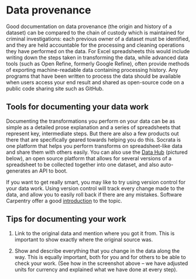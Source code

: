 # Data provenance

Good documentation on data provenance (the origin and history of a dataset) can be compared to the chain of custody which is maintained for criminal investigations: each previous owner of a dataset must be identified, and they are held accountable for the processing and cleaning operations they have performed on the data. For Excel spreadsheets this would include writing down the steps taken in transforming the data, while advanced data tools (such as Open Refine, formerly Google Refine), often provide methods of exporting machine-readable data containing processing history. Any programs that have been written to process the data should be available when users access your end result and shared as open-source code on a public code sharing site such as GitHub.

## Tools for documenting your data work

Documenting the transformations you perform on your data can be as simple as a detailed prose explanation and a series of spreadsheets that represent key, intermediate steps. But there are also a few products out there that are specifically geared towards helping you do this. Socrata is one platform that helps you perform transforms on spreadsheet-like data and share them with others easily. You can also use the [Data Hub](http://datahub.io/) (pictured below), an open source platform that allows for several versions of a spreadsheet to be collected together into one dataset, and also auto-generates an API to boot.

If you want to get really smart, you may like to try using version control for your data work. Using version control will track every change made to the data, and allow you to easily roll back if there are any mistakes. Software Carpentry offer a good [introduction](http://software-carpentry.org/4_0/vc/) to the topic.

## Tips for documenting your work

  1. Link to the original data and mention where you got it from. This is important to show exactly where the original source was.

  2. Show and describe everything that you change in the data along the way. This is equally important, both for you and for others to be able to check your work. (See how in the screenshot above – we have adjusted units for currency and explained what we have done at every step).
